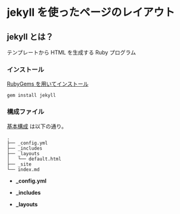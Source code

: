 jekyll を使ったページのレイアウト
============================

jekyll とは？
------------
テンプレートから HTML を生成する Ruby プログラム

### インストール ###
[RubyGems を用いてインストール](https://github.com/mojombo/jekyll/wiki/Install)

	gem install jekyll

### 構成ファイル ###
[基本構成](https://github.com/mojombo/jekyll/wiki/Usage) は以下の通り。

	.
	├── _config.yml
	├── _includes
	├── _layouts
	│   └── default.html
	├── _site
	└── index.md

+ **_config.yml**  

+ **_includes**  

+ **_layouts**  
